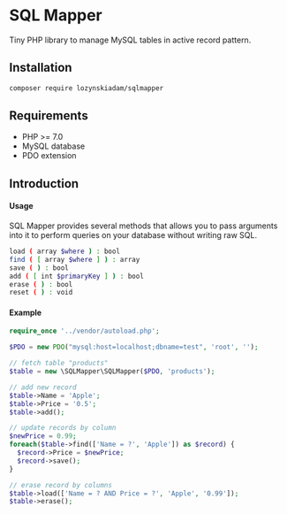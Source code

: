 # SQL Mapper
Tiny PHP library to manage MySQL tables in active record pattern.

## Installation
```bash
composer require lozynskiadam/sqlmapper
```

## Requirements
* PHP >= 7.0
* MySQL database
* PDO extension

## Introduction


#### Usage
SQL Mapper provides several methods that allows you to pass arguments into it to perform queries on your database without writing raw SQL.
```bash
load ( array $where ) : bool
find ( [ array $where ] ) : array
save ( ) : bool
add ( [ int $primaryKey ] ) : bool
erase ( ) : bool
reset ( ) : void
```

#### Example

```php
require_once '../vendor/autoload.php';

$PDO = new PDO("mysql:host=localhost;dbname=test", 'root', '');

// fetch table "products"
$table = new \SQLMapper\SQLMapper($PDO, 'products');

// add new record
$table->Name = 'Apple';
$table->Price = '0.5';
$table->add();

// update records by column
$newPrice = 0.99;
foreach($table->find(['Name = ?', 'Apple']) as $record) {
  $record->Price = $newPrice;
  $record->save();
}

// erase record by columns
$table->load(['Name = ? AND Price = ?', 'Apple', '0.99']);
$table->erase();
```